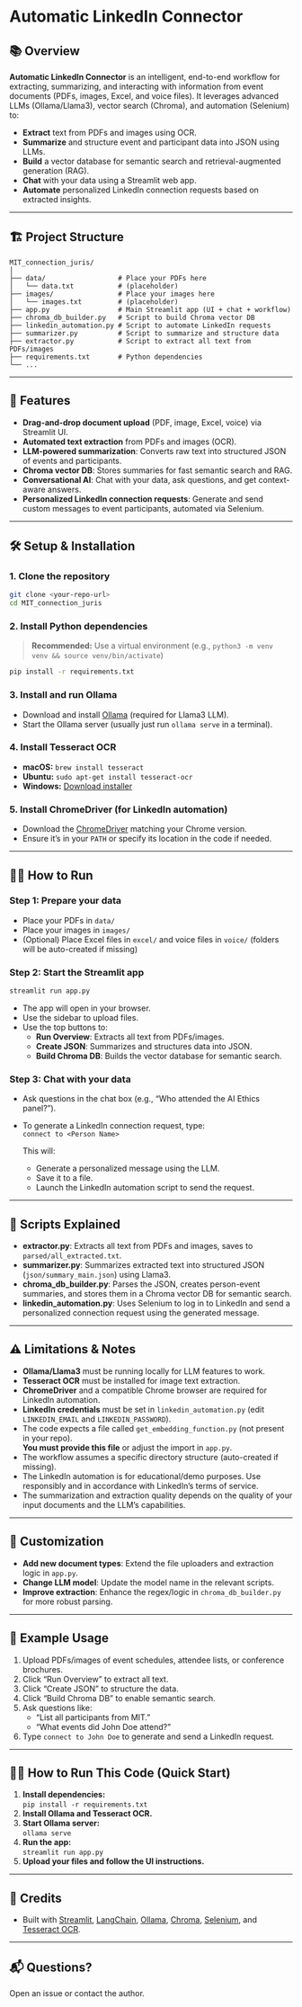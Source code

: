 # Automatic LinkedIn Connector

## 📚 Overview

**Automatic LinkedIn Connector** is an intelligent, end-to-end workflow for extracting, summarizing, and interacting with information from event documents (PDFs, images, Excel, and voice files). It leverages advanced LLMs (Ollama/Llama3), vector search (Chroma), and automation (Selenium) to:

- **Extract** text from PDFs and images using OCR.
- **Summarize** and structure event and participant data into JSON using LLMs.
- **Build** a vector database for semantic search and retrieval-augmented generation (RAG).
- **Chat** with your data using a Streamlit web app.
- **Automate** personalized LinkedIn connection requests based on extracted insights.

---

## 🏗️ Project Structure

```
MIT_connection_juris/
│
├── data/                  # Place your PDFs here
│   └── data.txt           # (placeholder)
├── images/                # Place your images here
│   └── images.txt         # (placeholder)
├── app.py                 # Main Streamlit app (UI + chat + workflow)
├── chroma_db_builder.py   # Script to build Chroma vector DB
├── linkedin_automation.py # Script to automate LinkedIn requests
├── summarizer.py          # Script to summarize and structure data
├── extractor.py           # Script to extract all text from PDFs/images
├── requirements.txt       # Python dependencies
└── ...
```

---

## 🚀 Features

- **Drag-and-drop document upload** (PDF, image, Excel, voice) via Streamlit UI.
- **Automated text extraction** from PDFs and images (OCR).
- **LLM-powered summarization**: Converts raw text into structured JSON of events and participants.
- **Chroma vector DB**: Stores summaries for fast semantic search and RAG.
- **Conversational AI**: Chat with your data, ask questions, and get context-aware answers.
- **Personalized LinkedIn connection requests**: Generate and send custom messages to event participants, automated via Selenium.

---

## 🛠️ Setup & Installation

### 1. **Clone the repository**

```bash
git clone <your-repo-url>
cd MIT_connection_juris
```

### 2. **Install Python dependencies**

> **Recommended:** Use a virtual environment (e.g., `python3 -m venv venv && source venv/bin/activate`)

```bash
pip install -r requirements.txt
```

### 3. **Install and run Ollama**

- Download and install [Ollama](https://ollama.com/) (required for Llama3 LLM).
- Start the Ollama server (usually just run `ollama serve` in a terminal).

### 4. **Install Tesseract OCR**

- **macOS:** `brew install tesseract`
- **Ubuntu:** `sudo apt-get install tesseract-ocr`
- **Windows:** [Download installer](https://github.com/tesseract-ocr/tesseract)

### 5. **Install ChromeDriver (for LinkedIn automation)**

- Download the [ChromeDriver](https://sites.google.com/chromium.org/driver/) matching your Chrome version.
- Ensure it’s in your `PATH` or specify its location in the code if needed.

---

## 🏃‍♂️ How to Run

### **Step 1: Prepare your data**

- Place your PDFs in `data/`
- Place your images in `images/`
- (Optional) Place Excel files in `excel/` and voice files in `voice/` (folders will be auto-created if missing)

### **Step 2: Start the Streamlit app**

```bash
streamlit run app.py
```

- The app will open in your browser.
- Use the sidebar to upload files.
- Use the top buttons to:
  - **Run Overview**: Extracts all text from PDFs/images.
  - **Create JSON**: Summarizes and structures data into JSON.
  - **Build Chroma DB**: Builds the vector database for semantic search.

### **Step 3: Chat with your data**

- Ask questions in the chat box (e.g., “Who attended the AI Ethics panel?”).
- To generate a LinkedIn connection request, type:  
  `connect to <Person Name>`

  This will:
  - Generate a personalized message using the LLM.
  - Save it to a file.
  - Launch the LinkedIn automation script to send the request.

---

## 🧩 Scripts Explained

- **extractor.py**: Extracts all text from PDFs and images, saves to `parsed/all_extracted.txt`.
- **summarizer.py**: Summarizes extracted text into structured JSON (`json/summary_main.json`) using Llama3.
- **chroma_db_builder.py**: Parses the JSON, creates person-event summaries, and stores them in a Chroma vector DB for semantic search.
- **linkedin_automation.py**: Uses Selenium to log in to LinkedIn and send a personalized connection request using the generated message.

---

## ⚠️ Limitations & Notes

- **Ollama/Llama3** must be running locally for LLM features to work.
- **Tesseract OCR** must be installed for image text extraction.
- **ChromeDriver** and a compatible Chrome browser are required for LinkedIn automation.
- **LinkedIn credentials** must be set in `linkedin_automation.py` (edit `LINKEDIN_EMAIL` and `LINKEDIN_PASSWORD`).
- The code expects a file called `get_embedding_function.py` (not present in your repo).  
  **You must provide this file** or adjust the import in `app.py`.
- The workflow assumes a specific directory structure (auto-created if missing).
- The LinkedIn automation is for educational/demo purposes. Use responsibly and in accordance with LinkedIn’s terms of service.
- The summarization and extraction quality depends on the quality of your input documents and the LLM’s capabilities.

---

## 📝 Customization

- **Add new document types**: Extend the file uploaders and extraction logic in `app.py`.
- **Change LLM model**: Update the model name in the relevant scripts.
- **Improve extraction**: Enhance the regex/logic in `chroma_db_builder.py` for more robust parsing.

---

## 🤖 Example Usage

1. Upload PDFs/images of event schedules, attendee lists, or conference brochures.
2. Click “Run Overview” to extract all text.
3. Click “Create JSON” to structure the data.
4. Click “Build Chroma DB” to enable semantic search.
5. Ask questions like:
   - “List all participants from MIT.”
   - “What events did John Doe attend?”
6. Type `connect to John Doe` to generate and send a LinkedIn request.

---

## 🧑‍💻 How to Run This Code (Quick Start)

1. **Install dependencies:**  
   `pip install -r requirements.txt`
2. **Install Ollama and Tesseract OCR.**
3. **Start Ollama server:**  
   `ollama serve`
4. **Run the app:**  
   `streamlit run app.py`
5. **Upload your files and follow the UI instructions.**

---

## 🙏 Credits

- Built with [Streamlit](https://streamlit.io/), [LangChain](https://python.langchain.com/), [Ollama](https://ollama.com/), [Chroma](https://www.trychroma.com/), [Selenium](https://www.selenium.dev/), and [Tesseract OCR](https://github.com/tesseract-ocr/tesseract).

---

## 📬 Questions?

Open an issue or contact the author. 
